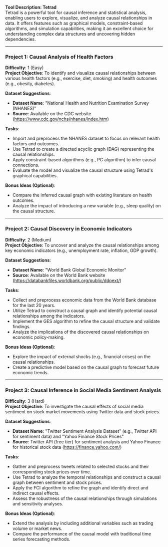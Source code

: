 **Tool Description: Tetrad**  
Tetrad is a powerful tool for causal inference and statistical analysis, enabling users to explore, visualize, and analyze causal relationships in data. It offers features such as graphical models, constraint-based algorithms, and simulation capabilities, making it an excellent choice for understanding complex data structures and uncovering hidden dependencies.

---

### Project 1: Causal Analysis of Health Factors  
**Difficulty**: 1 (Easy)  
**Project Objective**: To identify and visualize causal relationships between various health factors (e.g., exercise, diet, smoking) and health outcomes (e.g., obesity, diabetes).  

**Dataset Suggestions**:  
- **Dataset Name**: "National Health and Nutrition Examination Survey (NHANES)"  
- **Source**: Available on the CDC website (https://www.cdc.gov/nchs/nhanes/index.htm)  

**Tasks**:  
- Import and preprocess the NHANES dataset to focus on relevant health factors and outcomes.  
- Use Tetrad to create a directed acyclic graph (DAG) representing the causal relationships.  
- Apply constraint-based algorithms (e.g., PC algorithm) to infer causal connections.  
- Evaluate the model and visualize the causal structure using Tetrad's graphical capabilities.  

**Bonus Ideas (Optional)**:  
- Compare the inferred causal graph with existing literature on health outcomes.  
- Analyze the impact of introducing a new variable (e.g., sleep quality) on the causal structure.

---

### Project 2: Causal Discovery in Economic Indicators  
**Difficulty**: 2 (Medium)  
**Project Objective**: To uncover and analyze the causal relationships among key economic indicators (e.g., unemployment rate, inflation, GDP growth).  

**Dataset Suggestions**:  
- **Dataset Name**: "World Bank Global Economic Monitor"  
- **Source**: Available on the World Bank website (https://databankfiles.worldbank.org/public/ddpext/)  

**Tasks**:  
- Collect and preprocess economic data from the World Bank database for the last 20 years.  
- Utilize Tetrad to construct a causal graph and identify potential causal relationships among the indicators.  
- Implement the GES algorithm to refine the causal structure and validate findings.  
- Analyze the implications of the discovered causal relationships on economic policy-making.  

**Bonus Ideas (Optional)**:  
- Explore the impact of external shocks (e.g., financial crises) on the causal relationships.  
- Create a predictive model based on the causal graph to forecast future economic trends.

---

### Project 3: Causal Inference in Social Media Sentiment Analysis  
**Difficulty**: 3 (Hard)  
**Project Objective**: To investigate the causal effects of social media sentiment on stock market movements using Twitter data and stock prices.  

**Dataset Suggestions**:  
- **Dataset Name**: "Twitter Sentiment Analysis Dataset" (e.g., Twitter API for sentiment data) and "Yahoo Finance Stock Prices"  
- **Source**: Twitter API (free tier) for sentiment analysis and Yahoo Finance for historical stock data (https://finance.yahoo.com/)  

**Tasks**:  
- Gather and preprocess tweets related to selected stocks and their corresponding stock prices over time.  
- Use Tetrad to analyze the temporal relationships and construct a causal graph between sentiment and stock prices.  
- Apply the FCI algorithm to refine the graph and identify direct and indirect causal effects.  
- Assess the robustness of the causal relationships through simulations and sensitivity analyses.  

**Bonus Ideas (Optional)**:  
- Extend the analysis by including additional variables such as trading volume or market news.  
- Compare the performance of the causal model with traditional time series forecasting methods.

